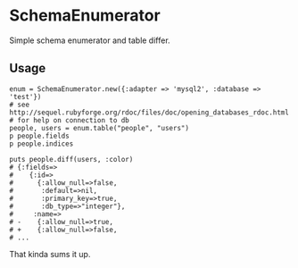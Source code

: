 # SchemaEnumerator

Simple schema enumerator and table differ.

## Usage

    enum = SchemaEnumerator.new({:adapter => 'mysql2', :database => 'test'})
    # see http://sequel.rubyforge.org/rdoc/files/doc/opening_databases_rdoc.html
    # for help on connection to db
    people, users = enum.table("people", "users")
    p people.fields
    p people.indices

    puts people.diff(users, :color)
    # {:fields=>
    #    {:id=>
    #      {:allow_null=>false,
    #       :default=>nil,
    #       :primary_key=>true,
    #       :db_type=>"integer"},
    #     :name=>
    # -    {:allow_null=>true,
    # +    {:allow_null=>false,
    # ...

That kinda sums it up.
